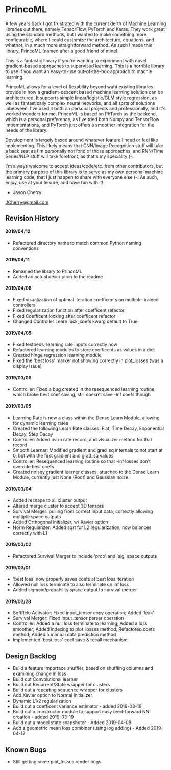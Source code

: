 # PrincoML
A few years back I got frustrated with the current derth of Machine Learning libraries out there, namely TensorFlow, PyTorch and Keras. They work great using the standard methods, but I wanted to make something more configurable, where I could customize the architecture, equations, and whatnot, in a much more straightforward method. As such I made this library, PrincoML (named after a good friend of mine).

This is a fantastic library if you're wanting to experiment with novel gradient-based approaches to supervised learning. This is a horrible library to use if you want an easy-to-use out-of-the-box approach to machie learning.

PrincoML allows for a level of flexability beyond waht existing libraries provide in how a gradient-descent based machine learning solution can be architectured. It supports simple linear/logistic/GLM style regression, as well as fantastically complex neural networks, and all sorts of solutions inbetween. I've used it both on personal projects and professionally, and it's worked wonders for me. PrincoML is based on PhTorch as the backend, which is a personal preference, as I've tried both Numpy and TensorFlow impementations, and PyTorch just offers a smoother integration for the needs of the library.

Development is largely based around whatever feature I need or feel like implementing. This likely means that CNN/Image Recognition stuff will take a back seat as I'm personally not fond of those approaches, and RNN/Time Series/NLP stuff will take forefront, as that's my speciality (-:

I'm always welcome to accept ideas/code/etc. from other contributors, but the primary purpose of this library is to serve as my own personal machine learning code, that I just happen to share with everyone else (-: As such, enjoy, use at your leisure, and have fun with it!

- Jason Cherry

<JCherry@gmail.com>


## Revision History

#### 2019/04/12
* Refactored directory name to match common Python naming conventions

#### 2019/04/11
* Renamed the library to PrincoML
* Added an actual description to the readme

#### 2019/04/08
* Fixed visualization of optimal iteration coefficents on multiple-trained controllers
* Fixed regularization function after coefficent refactor
* Fixed Coefficent locking after coefficent refactor
* Changed Controller Learn lock_coefs kwarg default to True

#### 2019/04/05
* Fixed testbeds, learning rate inputs correctly now
* Refactored learning modules to store coefficents as values in a dict
* Created hinge regression learning module
* Fixed the 'best loss' marker not showing correctly in plot_losses (was a display issue)

#### 2019/03/06
* Controller: Fixed a bug created in the resequenced learning routine, which broke best coef saving, still doesn't save -inf coefs though

#### 2019/03/05
* Learning Rate is now a class within the Dense Learn Module, allowing for dynamic learning rates
* Created the following Learn Rate classes: Flat, Time Decay, Exponential Decay, Step Decay
* Controller: Added learn rate record, and visualizer method for that record
* Smooth Learner: Modified gradient and grad_sq internals to not start at 0, but with the first gradient and grad_sq values
* Controller: Resequenced learning routine so that -inf losses don't override best coefs
* Created noisey gradient learner classes, attached to the Dense Learn Module, currently just None (Root) and Gaussian noise

#### 2019/03/04
* Added reshape to all cluster output
* Altered merge cluster to accept 3D tensors
* Survival Merger: pulling from correct input data; correctly allowing multiple space outputs
* Added Orthogonal initializer, w/ Xavier option
* Norm Regularizer: Added sqrt for L2 regularization, now balances correctly with L1

#### 2019/03/02
* Refactored Survival Merger to include 'prob' and 'sig' space outputs

#### 2019/03/01
* 'best loss' now properly saves coefs at best loss iteration
* Allowed null loss terminate to also terminate on inf loss
* Added sigmoid/probability space output to survival merger

#### 2019/02/28
* SoftRelu Activator: Fixed input_tensor copy operation; Added 'leak'
* Survival Merger: Fixed input_tensor parser operation
* Controller: Added a null loss terminate to learning; Added a loss smoother; Added indexing to plot_losses method; Refactored coefs method; Added a manual data prediction method
* Implemented 'best loss' coef save & recall mechanism


## Design Backlog
* Build a feature importace shuffler, based on shuffling columns and examining change in loss
* Build out Convolutional learner
* Build out Recurrent/State wrapper for clusters
* Build out a repeating sequence wrapper for clusters
* Add Xavier option to Normal initializer
* Dynamic L1/2 regularization
* Build out a coefficent variance estimator - added 2019-03-19
* Build out a constructor module to support easy feed-forward NN creation - added 2019-03-19
* Build out a model state snapshoter - Added 2019-04-08
* Add a geometric mean loss combiner (using log adding) - Added 2019-04-12


## Known Bugs
* Still getting some plot_losses render bugs